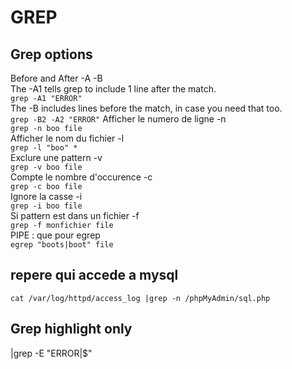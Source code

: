 
GREP
====

## Grep options

Before and After -A -B  
The -A1 tells grep to include 1 line after the match.   
    `grep -A1 "ERROR"`  
The -B includes lines before the match, in case you need that too.  
    `grep -B2 -A2 "ERROR"`
Afficher le numero de ligne -n  
    `grep -n boo file`  
Afficher le nom du fichier -l  
    `grep -l "boo" *`  
Exclure une pattern -v  
    `grep -v boo file`  
Compte le nombre d'occurence -c  
    `grep -c boo file`   
Ignore la casse -i  
    `grep -i boo file `  
Si pattern est dans un fichier -f  
    `grep -f monfichier file`  
PIPE  : que pour egrep  
    `egrep "boots|boot" file`

 
## repere qui accede a mysql

    cat /var/log/httpd/access_log |grep -n /phpMyAdmin/sql.php 


## Grep highlight only 
|grep -E "ERROR|$"



